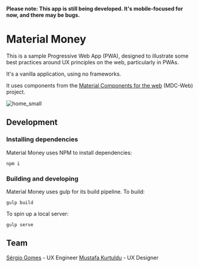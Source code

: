 **Please note: This app is still being developed. It's mobile-focused for now, and there may be bugs.**

# Material Money

This is a sample Progressive Web App (PWA), designed to illustrate some best
practices around UX principles on the web, particularly in PWAs.

It's a vanilla application, using no frameworks.

It uses components from the
[Material Components for the web](https://github.com/material-components/material-components-web) (MDC-Web)
project.

![home_small](https://cloud.githubusercontent.com/assets/409615/25181665/2a6b2b86-250a-11e7-9400-9a6c8d34468c.png)

## Development

### Installing dependencies

Material Money uses NPM to install dependencies:

```
npm i
```

### Building and developing

Material Money uses gulp for its build pipeline. To build:

```
gulp build
```

To spin up a local server:

```
gulp serve
```

## Team
[Sérgio Gomes](https://github.com/sgomes) - UX Engineer
[Mustafa Kurtuldu](https://github.com/mustafa-x) - UX Designer
